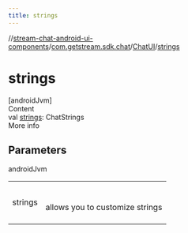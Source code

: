 ```yaml
---
title: strings
---
```

//[stream-chat-android-ui-components](../../../index.md)/[com.getstream.sdk.chat](../index.md)/[ChatUI](index.md)/[strings](strings.md)



# strings  
[androidJvm]  
Content  
val [strings](strings.md): ChatStrings  
More info  


## Parameters  
  
androidJvm  
  
| | |
|---|---|
| <a name="com.getstream.sdk.chat/ChatUI/strings/#/PointingToDeclaration/"></a>strings| <a name="com.getstream.sdk.chat/ChatUI/strings/#/PointingToDeclaration/"></a><br/><br/>allows you to customize strings<br/><br/>|
  
  



